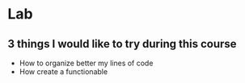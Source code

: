 # Lab
## 3 things I would like to try during this course
- How to organize better my lines of code
- How create a functionable 